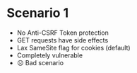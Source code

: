 # Scenario 1

- No Anti-CSRF Token protection
- GET requests have side effects
- Lax SameSite flag for cookies (default)
- Completely vulnerable
- ☹️ Bad scenario
